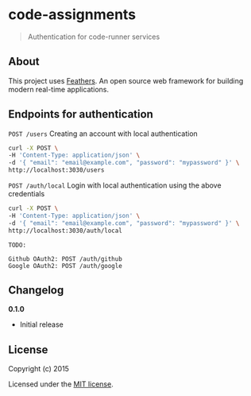 # code-assignments

> Authentication for code-runner services

## About

This project uses [Feathers](http://feathersjs.com). An open source web  framework for building modern real-time applications.

## Endpoints for authentication

`POST /users`
Creating an account with local authentication
```bash
curl -X POST \
-H 'Content-Type: application/json' \
-d '{ "email": "email@example.com", "password": "mypassword" }' \
http://localhost:3030/users
```

`POST /auth/local`
Login with local authentication using the above credentials
```bash
curl -X POST \
-H 'Content-Type: application/json' \
-d '{ "email": "email@example.com", "password": "mypassword" }' \
http://localhost:3030/auth/local
```

    TODO:

    Github OAuth2: POST /auth/github
    Google OAuth2: POST /auth/google


## Changelog

__0.1.0__

- Initial release

## License

Copyright (c) 2015

Licensed under the [MIT license](LICENSE).
